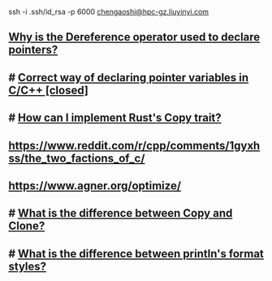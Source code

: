 ssh -i .ssh/id_rsa -p 6000    chengaoshi@hpc-gz.liuyinyi.com 
## [Why is the Dereference operator used to declare pointers?](https://stackoverflow.com/questions/69802392/why-is-the-dereference-operator-used-to-declare-pointers)
## # [Correct way of declaring pointer variables in C/C++ [closed]](https://stackoverflow.com/questions/6990726/correct-way-of-declaring-pointer-variables-in-c-c)
## # [How can I implement Rust's Copy trait?](https://stackoverflow.com/questions/35458562/how-can-i-implement-rusts-copy-trait)
## https://www.reddit.com/r/cpp/comments/1gyxhss/the_two_factions_of_c/
## https://www.agner.org/optimize/
## # [What is the difference between Copy and Clone?](https://stackoverflow.com/questions/31012923/what-is-the-difference-between-copy-and-clone)
## # [What is the difference between println's format styles?](https://stackoverflow.com/questions/40100077/what-is-the-difference-between-printlns-format-styles)
<!--stackedit_data:
eyJoaXN0b3J5IjpbLTgyNjQ4NDI4MiwzMTg0NjgwMTIsMTM3OT
M0NDk5OSwxNjY5ODc3ODMxLC0zNDkzMjI4NDldfQ==
-->